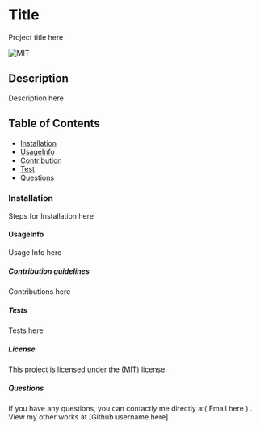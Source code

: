 # Title
Project title here

![MIT](https://img.shields.io/badge/license-MIT-blue)

## Description
Description here
 ## Table of Contents

 * [Installation](##Installation)
 * [UsageInfo](##UsageInfo)
 * [Contribution](##Contribution)
 * [Test](##Tests)
 * [Questions](##Questions)

### Installation
Steps for Installation here
#### UsageInfo
Usage Info here
##### Contribution guidelines
Contributions here
##### Tests
Tests here
##### License
This project is licensed under the (MIT) license.
##### Questions
If you have any questions, you can contactly me directly at( Email here ) . View my other works at [Github username here]